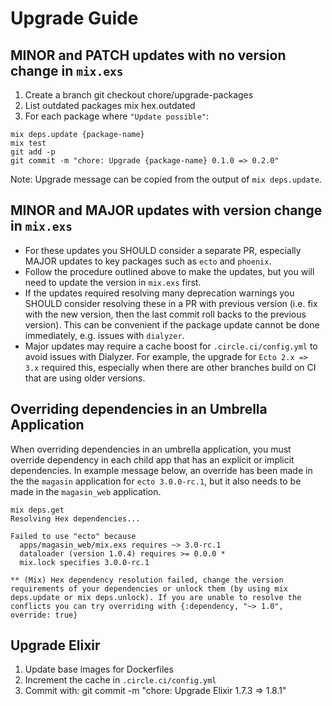 # Upgrade Guide

## MINOR and PATCH updates with no version change in `mix.exs`

1. Create a branch
    git checkout chore/upgrade-packages
2. List outdated packages
    mix hex.outdated
3. For each package where `"Update possible"`:

```
mix deps.update {package-name}
mix test
git add -p
git commit -m "chore: Upgrade {package-name} 0.1.0 => 0.2.0"
```

Note: Upgrade message can be copied from the output of `mix deps.update`.

## MINOR and MAJOR updates with version change in `mix.exs`

- For these updates you SHOULD consider a separate PR, especially MAJOR updates to key packages
  such as `ecto` and `phoenix`.
- Follow the procedure outlined above to make the updates, but you will need to update the version
  in `mix.exs` first.
- If the updates required resolving many deprecation warnings you SHOULD consider resolving
  these in a PR with previous version (i.e. fix with the new version, then the last commit
  roll backs to the previous version). This can be convenient if the package update cannot
  be done immediately, e.g. issues with `dialyzer`.
- Major updates may require a cache boost for `.circle.ci/config.yml` to avoid issues with Dialyzer. For example, the upgrade for `Ecto 2.x => 3.x` required this, especially when there are other branches build on CI that are using older versions.

## Overriding dependencies in an Umbrella Application

When overriding dependencies in an umbrella application, you must override dependency in
each child app that has an explicit or implicit dependencies. In example message below, an override
has been made in the the `magasin` application for `ecto 3.0.0-rc.1`, but it also needs to be
made in the `magasin_web` application.

    mix deps.get
    Resolving Hex dependencies...

    Failed to use "ecto" because
      apps/magasin_web/mix.exs requires ~> 3.0-rc.1
      dataloader (version 1.0.4) requires >= 0.0.0 *
      mix.lock specifies 3.0.0-rc.1

    ** (Mix) Hex dependency resolution failed, change the version requirements of your dependencies or unlock them (by using mix deps.update or mix deps.unlock). If you are unable to resolve the conflicts you can try overriding with {:dependency, "~> 1.0", override: true}

## Upgrade Elixir

1. Update base images for Dockerfiles
2. Increment the cache in `.circle.ci/config.yml`
3. Commit with:
    git commit -m "chore: Upgrade Elixir 1.7.3 => 1.8.1"
